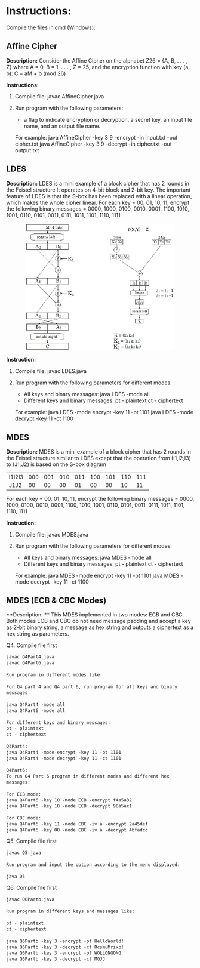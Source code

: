 # Instructions:

Compile the files in cmd (Windows):

## Affine Cipher

**Description:**
Consider the Affine Cipher on the alphabet Z26 = {A, B, . . . , Z} where A = 0, B = 1, . . . , Z = 25,
and the encryption function with key (a, b): C = aM + b (mod 26)

**Instructions:**

1. Compile file: javac AffineCipher.java

2. Run program with the following parameters:

    - a flag to indicate encryption or decryption, a secret key, an input file name, and an output file name.

    For example:
    java AffineCipher -key 3 9 -encrypt -in input.txt -out cipher.txt
    java AffineCipher -key 3 9 -decrypt -in cipher.txt -out output.txt

## LDES

**Description:**
LDES is a mini example of a block cipher that has 2 rounds in the Feistel structure
It operates on 4-bit block and 2-bit key. The important feature of LDES is that the S-box has been replaced with a linear operation, which makes the whole cipher linear.
For each key = 00, 01, 10, 11, encrypt the following binary messages = 0000, 1000, 0100, 0010, 0001, 1100, 1010, 1001, 0110, 0101, 0011, 0111, 1011, 1101, 1110, 1111

<p align="center"><img src="/Images/LDES_SBox.jpg" width="400"></p>

**Instruction:**

1. Compile file: javac LDES.java

2. Run program with the following parameters for different modes:

    - All keys and binary messages: java LDES -mode all
    - Different keys and binary messages:
      pt - plaintext
      ct - ciphertext

    For example:
    java LDES -mode encrypt -key 11 -pt 1101
    java LDES -mode decrypt -key 11 -ct 1100

## MDES

**Description:**
MDES is a mini example of a block cipher that has 2 rounds in the Feistel structure similar to LDES except that the operation from (I1,I2,I3) to (J1,J2) is based on the S-box diagram

<table>
      <tr><td>I1I2I3</td><td>000</td><td>001</td><td>010</td><td>011</td><td>100</td><td>101</td><td>110</td><td>111</td></tr>
      <tr><td>J1J2</td><td>00</td><td>00</td><td>00</td><td>01</td><td>00</td><td>00</td><td>10</td><td>11</td></tr>
</table>

For each key = 00, 01, 10, 11, encrypt the following binary messages = 0000, 1000, 0100, 0010, 0001, 1100, 1010, 1001, 0110, 0101, 0011, 0111, 1011, 1101, 1110, 1111

**Instruction:**

1. Compile file: javac MDES.java
2. Run program with the following parameters for different modes:

    - All keys and binary messages: java MDES -mode all
    - Different keys and binary messages:
      pt - plaintext
      ct - ciphertext

    For example:
    java MDES -mode encrypt -key 11 -pt 1101
    java MDES -mode decrypt -key 11 -ct 1100

## MDES (ECB & CBC Modes)

**Description: **
This MDES implemented in two modes: ECB and CBC. Both modes ECB and CBC do
not need message padding and accept a key as 2-bit binary string, a message as hex
string and outputs a ciphertext as a hex string as parameters.

Q4. Compile file first

    javac Q4Part4.java
    javac Q4Part6.java

    Run program in different modes like:

    For Q4 part 4 and Q4 part 6, run program for all keys and binary messages:

    java Q4Part4 -mode all
    java Q4Part6 -mode all

    For different keys and binary messages:
    pt - plaintext
    ct - ciphertext

    Q4Part4:
    java Q4Part4 -mode encrypt -key 11 -pt 1101
    java Q4Part4 -mode decrypt -key 11 -ct 1101

    Q4Part6:
    To run Q4 Part 6 program in different modes and different hex messages:

    For ECB mode:
    java Q4Part6 -key 10 -mode ECB -encrypt f4a5a32
    java Q4Part6 -key 10 -mode ECB -decrypt 98a5ac1

    For CBC mode:
    java Q4Part6 -key 11 -mode CBC -iv a -encrypt 2a45def
    java Q4Part6 -key 00 -mode CBC -iv a -decrypt 4bfadcc

Q5. Compile file first

    javac Q5.java

    Run program and input the option according to the menu displayed:

    java Q5

Q6. Compile file first

    javac Q6Partb.java

    Run program in different keys and messages like:

    pt - plaintext
    ct - ciphertext

    java Q6Partb -key 3 -encrypt -pt HelloWorld!
    java Q6Partb -key 3 -decrypt -ct RcsmuMrixb!
    java Q6Partb -key 3 -encrypt -pt WOLLONGONG
    java Q6Partb -key 3 -decrypt -ct MQJJ

